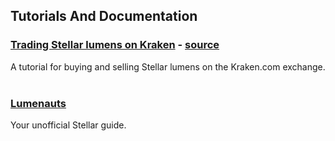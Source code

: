 ## Tutorials And Documentation

### [Trading Stellar lumens on Kraken](https://gitlab.com/yumit.goog/stellar-kraken-tutorial/wikis/home) - [source](https://gitlab.com/yumit.goog/stellar-kraken-tutorial/wikis/home)   
A tutorial for buying and selling Stellar lumens on the Kraken.com exchange.  
&nbsp;

### [Lumenauts](https://www.lumenauts.com/)
Your unofficial Stellar guide.  
&nbsp;
